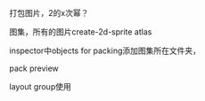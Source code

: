 打包图片，2的x次幂？

图集，所有的图片create-2d-sprite atlas

inspector中objects for packing添加图集所在文件夹，

pack preview



layout group使用

